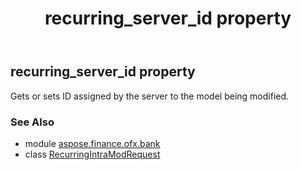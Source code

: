 ﻿---
title: recurring_server_id property
second_title: Aspose.Finance for Python via .NET API References
description: 
type: docs
weight: 60
url: /python-net/aspose.finance.ofx.bank/recurringintramodrequest/recurring_server_id/
is_root: false
---

## recurring_server_id property


Gets or sets ID assigned by the server to the model being modified.

### See Also
* module [aspose.finance.ofx.bank](../../)
* class [RecurringIntraModRequest](/finance/python-net/aspose.finance.ofx.bank/recurringintramodrequest)
